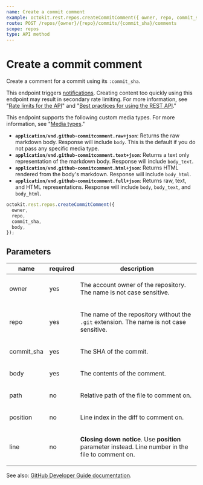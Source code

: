 ```yaml
---
name: Create a commit comment
example: octokit.rest.repos.createCommitComment({ owner, repo, commit_sha, body })
route: POST /repos/{owner}/{repo}/commits/{commit_sha}/comments
scope: repos
type: API method
---
```


# Create a commit comment

Create a comment for a commit using its `:commit_sha`.

This endpoint triggers [notifications](https://docs.github.com/github/managing-subscriptions-and-notifications-on-github/about-notifications). Creating content too quickly using this endpoint may result in secondary rate limiting. For more information, see "[Rate limits for the API](https://docs.github.com/rest/using-the-rest-api/rate-limits-for-the-rest-api#about-secondary-rate-limits)" and "[Best practices for using the REST API](https://docs.github.com/rest/guides/best-practices-for-using-the-rest-api)."

This endpoint supports the following custom media types. For more information, see "[Media types](https://docs.github.com/rest/using-the-rest-api/getting-started-with-the-rest-api#media-types)."

- **`application/vnd.github-commitcomment.raw+json`**: Returns the raw markdown body. Response will include `body`. This is the default if you do not pass any specific media type.
- **`application/vnd.github-commitcomment.text+json`**: Returns a text only representation of the markdown body. Response will include `body_text`.
- **`application/vnd.github-commitcomment.html+json`**: Returns HTML rendered from the body's markdown. Response will include `body_html`.
- **`application/vnd.github-commitcomment.full+json`**: Returns raw, text, and HTML representations. Response will include `body`, `body_text`, and `body_html`.

```js
octokit.rest.repos.createCommitComment({
  owner,
  repo,
  commit_sha,
  body,
});
```

## Parameters

<table>
  <thead>
    <tr>
      <th>name</th>
      <th>required</th>
      <th>description</th>
    </tr>
  </thead>
  <tbody>
    <tr><td>owner</td><td>yes</td><td>

The account owner of the repository. The name is not case sensitive.

</td></tr>
<tr><td>repo</td><td>yes</td><td>

The name of the repository without the `.git` extension. The name is not case sensitive.

</td></tr>
<tr><td>commit_sha</td><td>yes</td><td>

The SHA of the commit.

</td></tr>
<tr><td>body</td><td>yes</td><td>

The contents of the comment.

</td></tr>
<tr><td>path</td><td>no</td><td>

Relative path of the file to comment on.

</td></tr>
<tr><td>position</td><td>no</td><td>

Line index in the diff to comment on.

</td></tr>
<tr><td>line</td><td>no</td><td>

**Closing down notice**. Use **position** parameter instead. Line number in the file to comment on.

</td></tr>
  </tbody>
</table>

See also: [GitHub Developer Guide documentation](https://docs.github.com/rest/commits/comments#create-a-commit-comment).
